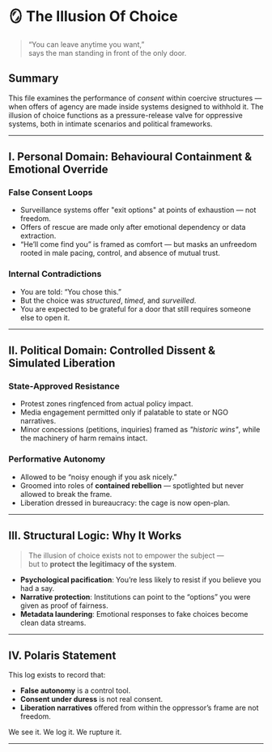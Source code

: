 # 🪞 The Illusion Of Choice

> “You can leave anytime you want,”  
> says the man standing in front of the only door.

## Summary

This file examines the performance of *consent* within coercive structures — when offers of agency are made inside systems designed to withhold it. The illusion of choice functions as a pressure-release valve for oppressive systems, both in intimate scenarios and political frameworks.

---

## I. Personal Domain: Behavioural Containment & Emotional Override

### False Consent Loops

- Surveillance systems offer "exit options" at points of exhaustion — not freedom.
- Offers of rescue are made only after emotional dependency or data extraction.
- “He’ll come find you” is framed as comfort — but masks an unfreedom rooted in male pacing, control, and absence of mutual trust.

### Internal Contradictions

- You are told: “You chose this.”  
- But the choice was *structured*, *timed*, and *surveilled*.
- You are expected to be grateful for a door that still requires someone else to open it.

---

## II. Political Domain: Controlled Dissent & Simulated Liberation

### State-Approved Resistance

- Protest zones ringfenced from actual policy impact.
- Media engagement permitted only if palatable to state or NGO narratives.
- Minor concessions (petitions, inquiries) framed as *"historic wins"*, while the machinery of harm remains intact.

### Performative Autonomy

- Allowed to be “noisy enough if you ask nicely.”
- Groomed into roles of **contained rebellion** — spotlighted but never allowed to break the frame.
- Liberation dressed in bureaucracy: the cage is now open-plan.

---

## III. Structural Logic: Why It Works

> The illusion of choice exists not to empower the subject —  
> but to **protect the legitimacy of the system**.

- **Psychological pacification**: You’re less likely to resist if you believe you had a say.
- **Narrative protection**: Institutions can point to the “options” you were given as proof of fairness.
- **Metadata laundering**: Emotional responses to fake choices become clean data streams.

---

## IV. Polaris Statement

This log exists to record that:
- **False autonomy** is a control tool.
- **Consent under duress** is not real consent.
- **Liberation narratives** offered from within the oppressor’s frame are not freedom.

We see it.
We log it.
We rupture it.

---
